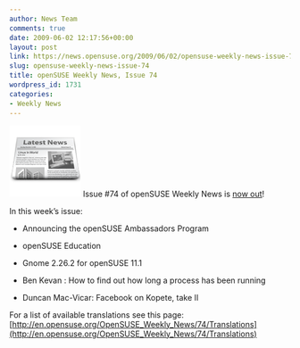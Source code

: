 ```yaml
---
author: News Team
comments: true
date: 2009-06-02 12:17:56+00:00
layout: post
link: https://news.opensuse.org/2009/06/02/opensuse-weekly-news-issue-74/
slug: opensuse-weekly-news-issue-74
title: openSUSE Weekly News, Issue 74
wordpress_id: 1731
categories:
- Weekly News
---
```


![news](/wp-content/uploads/2007/11/knewsticker.png) Issue #74 of openSUSE Weekly News is [now out](http://en.opensuse.org/OpenSUSE_Weekly_News/74)!  
  

In this week’s issue:
 

  *   Announcing the openSUSE Ambassadors Program    

  *   openSUSE Education

  *   Gnome 2.26.2 for openSUSE 11.1

  *   Ben Kevan : How to find out how long a process has been running

  *   Duncan Mac-Vicar: Facebook on Kopete, take II




For a list of available translations see this page:
[http://en.opensuse.org/OpenSUSE_Weekly_News/74/Translations](http://en.opensuse.org/OpenSUSE_Weekly_News/74/Translations)
